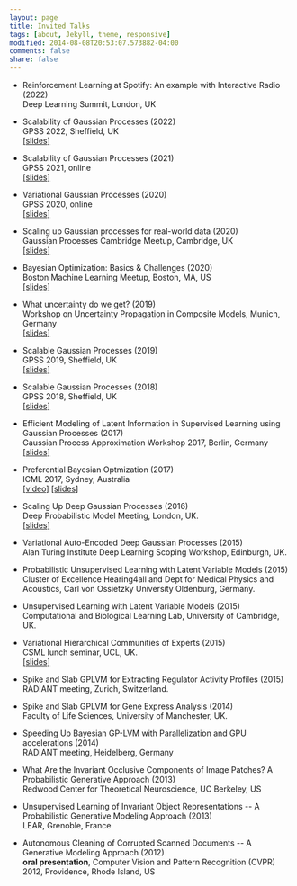 ```yaml
---
layout: page
title: Invited Talks
tags: [about, Jekyll, theme, responsive]
modified: 2014-08-08T20:53:07.573882-04:00
comments: false
share: false
---
```


+   Reinforcement Learning at Spotify: An example with Interactive Radio (2022)  
    Deep Learning Summit, London, UK  

+   Scalability of Gaussian Processes (2022)  
    GPSS 2022, Sheffield, UK  
    [[slides]](https://gpss.cc/gpss22/slides/zhenwen.pdf)  

+   Scalability of Gaussian Processes (2021)  
    GPSS 2021, online  
    [[slides]](./slides/gpss2021_slides.pdf)  

+   Variational Gaussian Processes (2020)  
    GPSS 2020, online  
    [[slides]](./slides/gpss2020_slides.pdf)  

+   Scaling up Gaussian processes for real-world data (2020)  
    Gaussian Processes Cambridge Meetup, Cambridge, UK  
    [[slides]](./slides/2020-03_gpcambridge_slides.pdf)  

+   Bayesian Optimization: Basics & Challenges (2020)  
    Boston Machine Learning Meetup, Boston, MA, US  
    [[slides]](./slides/2020-01_boston_slides.pdf)  

+   What uncertainty do we get? (2019)  
    Workshop on Uncertainty Propagation in Composite Models, Munich, Germany  
    [[slides]](./slides/slides_Munich_2019.pdf)  

+   Scalable Gaussian Processes (2019)  
    GPSS 2019, Sheffield, UK  
    [[slides]](./slides/gpss2019_slides.pdf)  

+   Scalable Gaussian Processes (2018)  
    GPSS 2018, Sheffield, UK  
    [[slides]](./slides/gpss2018_slides.pdf)  

+   Efficient Modeling of Latent Information in Supervised Learning using Gaussian Processes (2017)  
    Gaussian Process Approximation Workshop 2017, Berlin, Germany  
    [[slides]](./slides/gpaw2017_slides.pdf)  

+   Preferential Bayesian Optmization (2017)  
    ICML 2017, Sydney, Australia  
    [[video]](https://vimeo.com/238266775) [[slides]](./slides/icml2017_slides.pdf)  

+   Scaling Up Deep Gaussian Processes (2016)  
    Deep Probabilistic Model Meeting, London, UK.  
    [[slides]](./slides/slides_London_2016.pdf)  

+   Variational Auto-Encoded Deep Gaussian Processes (2015)  
    Alan Turing Institute Deep Learning Scoping Workshop, Edinburgh, UK.  

+   Probabilistic Unsupervised Learning with Latent Variable Models (2015)  
    Cluster of Excellence Hearing4all and Dept for Medical Physics and Acoustics, Carl von Ossietzky University Oldenburg, Germany.  

+   Unsupervised Learning with Latent Variable Models (2015)  
    Computational and Biological Learning Lab, University of Cambridge, UK.  

+	Variational Hierarchical Communities of Experts (2015)  
  CSML lunch seminar, UCL, UK.  
  [[slides]](./pdfs/slides_UCL_2015.pdf)

+	Spike and Slab GPLVM for Extracting Regulator Activity Profiles (2015)  
  RADIANT meeting, Zurich, Switzerland.

+	Spike and Slab GPLVM for Gene Express Analysis (2014)  
  Faculty of Life Sciences, University of Manchester, UK.

+	Speeding Up Bayesian GP-LVM with Parallelization and GPU accelerations (2014)  
  RADIANT meeting, Heidelberg, Germany

+	What Are the Invariant Occlusive Components of Image Patches? A Probabilistic Generative Approach (2013)  
  Redwood Center for Theoretical Neuroscience, UC Berkeley, US

+	Unsupervised Learning of Invariant Object Representations -- A Probabilistic Generative Modeling Approach (2013)  
  LEAR, Grenoble, France

+	Autonomous Cleaning of Corrupted Scanned Documents -- A Generative Modeling Approach (2012)  
  **oral presentation**, Computer Vision and Pattern Recognition (CVPR) 2012, Providence, Rhode Island, US

